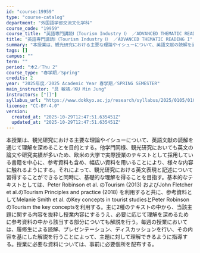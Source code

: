 ```yaml
---
id: "course:19959"
type: "course-catalog"
department: "外国語学部交流文化学科"
course_code: "19959"
course_title: "英語専門講読Ⅰ（Tourism Industry Ⅰ） ／ADVANCED THEMATIC READING I"
title: "英語専門講読Ⅰ（Tourism Industry Ⅰ） ／ADVANCED THEMATIC READING I"
summary: "本授業は、観光研究における主要な理論やイシューについて、英語文献の読解を通じて理解を深めることを目的とする。他学門同様、観光研究においても英文の論文や研究実績が多いため、欧米の大学で実際授業のテキストとして採用している書籍を中心に、参考資料…"
tags: []
campus: ""
term: ""
period: "木2／Thu 2"
course_type: "春学期／Spring"
credits: 2
year: "2025年度／2025 Academic Year 春学期／SPRING SEMESTER"
main_instructor: "具 敏靖／KU Min Jung"
instructors: ["[]"]
syllabus_url: "https://www.dokkyo.ac.jp/research/syllabus/2025/0105/0105_19959_ja_JP.html"
license: "CC-BY-4.0"
version:
  created_at: "2025-10-29T12:47:51.635451Z"
  updated_at: "2025-10-29T12:47:51.635451Z"
---
```

本授業は、観光研究における主要な理論やイシューについて、英語文献の読解を通じて理解を深めることを目的とする。他学門同様、観光研究においても英文の論文や研究実績が多いため、欧米の大学で実際授業のテキストとして採用している書籍を中心に、参考資料も含め、幅広い資料を用いることにより、様々な内容に触れるようにする。それによって、観光研究における英文表現と記述について習得することができると同時に、基礎的な理解を得ることを目指す。基本的なテキストとしては、Peter Robinson et al. のTourism (2013) およびJohn Fletcher et al.のTourism Principles and practice (2018) を利用すると共に、参考資料としてMelanie Smith et al. のKey concepts in tourist studiesとPeter RobinsonのTourism the key conceptsを利用する。主に2種のテキストの中から、当該主題に関する内容を抜粋し授業内容にするうえ、必要に応じて理解を深めるために参考資料の中から該当する部分についても解説を行う。毎週の授業においては、履修生による読解、プレゼンテーション、ディスカッションを行い、その内容を基にした解説を行うことによって、主題に対して理解できるように指導する。授業に必要な資料については、事前に必要個所を配布する。

